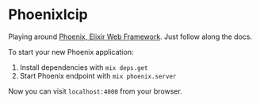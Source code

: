 # PhoenixIcip

Playing around [Phoenix, Elixir Web Framework](http://phoenixframework.org/). Just follow along the docs.

To start your new Phoenix application:

1. Install dependencies with `mix deps.get`
2. Start Phoenix endpoint with `mix phoenix.server`

Now you can visit `localhost:4000` from your browser.
